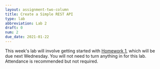 ```yaml
---
layout: assignment-two-column
title: Create a Simple REST API
type: lab
abbreviation: Lab 2
draft: 0
num: 2
due_date: 2021-01-22
---
```


This week's lab will involve getting started with [Homework 1](../assignments/hw01), which will be due next Wednesday. You will not need to turn anything in for this lab. Attendance is recommended but not required.